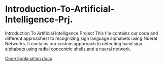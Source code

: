 # Introduction-To-Artificial-Intelligence-Prj.
Introduction To Artificial Intelligence Project
This file contains our code and different approachest to recognizing sign language alphabets using Nueral Networks.
It contains our custom appproach to detecting hand sign alphabets using radial concentric shells and a nueral network.



[Code Explanation.docx](https://github.com/user-attachments/files/20273705/Code.Explanation.docx)

